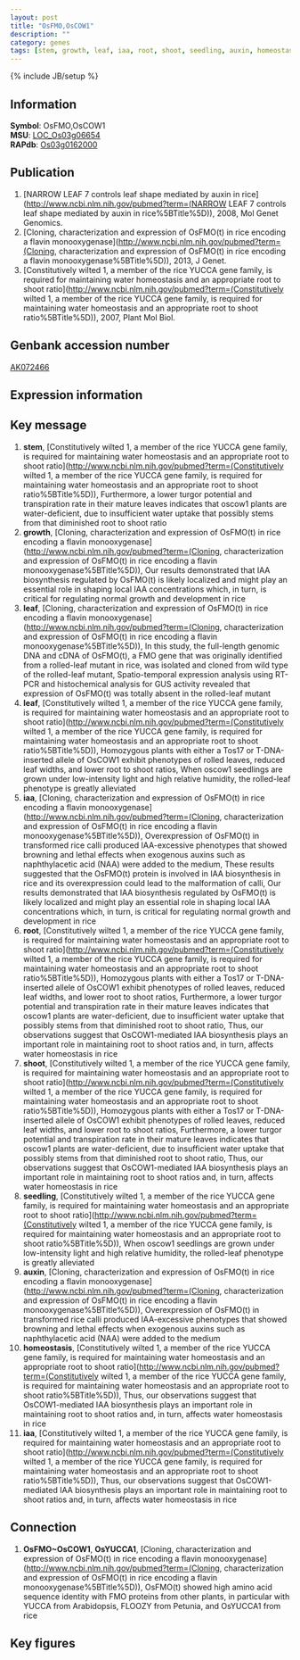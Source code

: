 ```yaml
---
layout: post
title: "OsFMO,OsCOW1"
description: ""
category: genes
tags: [stem, growth, leaf, iaa, root, shoot, seedling, auxin, homeostasis, Gene]
---
```

{% include JB/setup %}

## Information
__Symbol__: OsFMO,OsCOW1  
__MSU__: [LOC_Os03g06654](http://rice.plantbiology.msu.edu/cgi-bin/ORF_infopage.cgi?orf=LOC_Os03g06654)  
__RAPdb__: [Os03g0162000](http://rapdb.dna.affrc.go.jp/viewer/gbrowse_details/irgsp1?name=Os03g0162000)  

## Publication
1. [NARROW LEAF 7 controls leaf shape mediated by auxin in rice](http://www.ncbi.nlm.nih.gov/pubmed?term=(NARROW LEAF 7 controls leaf shape mediated by auxin in rice%5BTitle%5D)), 2008, Mol Genet Genomics.
2. [Cloning, characterization and expression of OsFMO(t) in rice encoding a flavin monooxygenase](http://www.ncbi.nlm.nih.gov/pubmed?term=(Cloning, characterization and expression of OsFMO(t) in rice encoding a flavin monooxygenase%5BTitle%5D)), 2013, J Genet.
3. [Constitutively wilted 1, a member of the rice YUCCA gene family, is required for maintaining water homeostasis and an appropriate root to shoot ratio](http://www.ncbi.nlm.nih.gov/pubmed?term=(Constitutively wilted 1, a member of the rice YUCCA gene family, is required for maintaining water homeostasis and an appropriate root to shoot ratio%5BTitle%5D)), 2007, Plant Mol Biol.

## Genbank accession number
[AK072466](http://www.ncbi.nlm.nih.gov/nuccore/AK072466)

## Expression information

## Key message
1. __stem__, [Constitutively wilted 1, a member of the rice YUCCA gene family, is required for maintaining water homeostasis and an appropriate root to shoot ratio](http://www.ncbi.nlm.nih.gov/pubmed?term=(Constitutively wilted 1, a member of the rice YUCCA gene family, is required for maintaining water homeostasis and an appropriate root to shoot ratio%5BTitle%5D)),  Furthermore, a lower turgor potential and transpiration rate in their mature leaves indicates that oscow1 plants are water-deficient, due to insufficient water uptake that possibly stems from that diminished root to shoot ratio
2. __growth__, [Cloning, characterization and expression of OsFMO(t) in rice encoding a flavin monooxygenase](http://www.ncbi.nlm.nih.gov/pubmed?term=(Cloning, characterization and expression of OsFMO(t) in rice encoding a flavin monooxygenase%5BTitle%5D)),  Our results demonstrated that IAA biosynthesis regulated by OsFMO(t) is likely localized and might play an essential role in shaping local IAA concentrations which, in turn, is critical for regulating normal growth and development in rice
3. __leaf__, [Cloning, characterization and expression of OsFMO(t) in rice encoding a flavin monooxygenase](http://www.ncbi.nlm.nih.gov/pubmed?term=(Cloning, characterization and expression of OsFMO(t) in rice encoding a flavin monooxygenase%5BTitle%5D)),  In this study, the full-length genomic DNA and cDNA of OsFMO(t), a FMO gene that was originally identified from a rolled-leaf mutant in rice, was isolated and cloned from wild type of the rolled-leaf mutant, Spatio-temporal expression analysis using RT-PCR and histochemical analysis for GUS activity revealed that expression of OsFMO(t) was totally absent in the rolled-leaf mutant
4. __leaf__, [Constitutively wilted 1, a member of the rice YUCCA gene family, is required for maintaining water homeostasis and an appropriate root to shoot ratio](http://www.ncbi.nlm.nih.gov/pubmed?term=(Constitutively wilted 1, a member of the rice YUCCA gene family, is required for maintaining water homeostasis and an appropriate root to shoot ratio%5BTitle%5D)),  Homozygous plants with either a Tos17 or T-DNA-inserted allele of OsCOW1 exhibit phenotypes of rolled leaves, reduced leaf widths, and lower root to shoot ratios, When oscow1 seedlings are grown under low-intensity light and high relative humidity, the rolled-leaf phenotype is greatly alleviated
5. __iaa__, [Cloning, characterization and expression of OsFMO(t) in rice encoding a flavin monooxygenase](http://www.ncbi.nlm.nih.gov/pubmed?term=(Cloning, characterization and expression of OsFMO(t) in rice encoding a flavin monooxygenase%5BTitle%5D)),  Overexpression of OsFMO(t) in transformed rice calli produced IAA-excessive phenotypes that showed browning and lethal effects when exogenous auxins such as naphthylacetic acid (NAA) were added to the medium, These results suggested that the OsFMO(t) protein is involved in IAA biosynthesis in rice and its overexpression could lead to the malformation of calli, Our results demonstrated that IAA biosynthesis regulated by OsFMO(t) is likely localized and might play an essential role in shaping local IAA concentrations which, in turn, is critical for regulating normal growth and development in rice
6. __root__, [Constitutively wilted 1, a member of the rice YUCCA gene family, is required for maintaining water homeostasis and an appropriate root to shoot ratio](http://www.ncbi.nlm.nih.gov/pubmed?term=(Constitutively wilted 1, a member of the rice YUCCA gene family, is required for maintaining water homeostasis and an appropriate root to shoot ratio%5BTitle%5D)),  Homozygous plants with either a Tos17 or T-DNA-inserted allele of OsCOW1 exhibit phenotypes of rolled leaves, reduced leaf widths, and lower root to shoot ratios, Furthermore, a lower turgor potential and transpiration rate in their mature leaves indicates that oscow1 plants are water-deficient, due to insufficient water uptake that possibly stems from that diminished root to shoot ratio, Thus, our observations suggest that OsCOW1-mediated IAA biosynthesis plays an important role in maintaining root to shoot ratios and, in turn, affects water homeostasis in rice
7. __shoot__, [Constitutively wilted 1, a member of the rice YUCCA gene family, is required for maintaining water homeostasis and an appropriate root to shoot ratio](http://www.ncbi.nlm.nih.gov/pubmed?term=(Constitutively wilted 1, a member of the rice YUCCA gene family, is required for maintaining water homeostasis and an appropriate root to shoot ratio%5BTitle%5D)),  Homozygous plants with either a Tos17 or T-DNA-inserted allele of OsCOW1 exhibit phenotypes of rolled leaves, reduced leaf widths, and lower root to shoot ratios, Furthermore, a lower turgor potential and transpiration rate in their mature leaves indicates that oscow1 plants are water-deficient, due to insufficient water uptake that possibly stems from that diminished root to shoot ratio, Thus, our observations suggest that OsCOW1-mediated IAA biosynthesis plays an important role in maintaining root to shoot ratios and, in turn, affects water homeostasis in rice
8. __seedling__, [Constitutively wilted 1, a member of the rice YUCCA gene family, is required for maintaining water homeostasis and an appropriate root to shoot ratio](http://www.ncbi.nlm.nih.gov/pubmed?term=(Constitutively wilted 1, a member of the rice YUCCA gene family, is required for maintaining water homeostasis and an appropriate root to shoot ratio%5BTitle%5D)),  When oscow1 seedlings are grown under low-intensity light and high relative humidity, the rolled-leaf phenotype is greatly alleviated
9. __auxin__, [Cloning, characterization and expression of OsFMO(t) in rice encoding a flavin monooxygenase](http://www.ncbi.nlm.nih.gov/pubmed?term=(Cloning, characterization and expression of OsFMO(t) in rice encoding a flavin monooxygenase%5BTitle%5D)),  Overexpression of OsFMO(t) in transformed rice calli produced IAA-excessive phenotypes that showed browning and lethal effects when exogenous auxins such as naphthylacetic acid (NAA) were added to the medium
10. __homeostasis__, [Constitutively wilted 1, a member of the rice YUCCA gene family, is required for maintaining water homeostasis and an appropriate root to shoot ratio](http://www.ncbi.nlm.nih.gov/pubmed?term=(Constitutively wilted 1, a member of the rice YUCCA gene family, is required for maintaining water homeostasis and an appropriate root to shoot ratio%5BTitle%5D)),  Thus, our observations suggest that OsCOW1-mediated IAA biosynthesis plays an important role in maintaining root to shoot ratios and, in turn, affects water homeostasis in rice
11. __iaa__, [Constitutively wilted 1, a member of the rice YUCCA gene family, is required for maintaining water homeostasis and an appropriate root to shoot ratio](http://www.ncbi.nlm.nih.gov/pubmed?term=(Constitutively wilted 1, a member of the rice YUCCA gene family, is required for maintaining water homeostasis and an appropriate root to shoot ratio%5BTitle%5D)),  Thus, our observations suggest that OsCOW1-mediated IAA biosynthesis plays an important role in maintaining root to shoot ratios and, in turn, affects water homeostasis in rice

## Connection
1. __OsFMO~OsCOW1__, __OsYUCCA1__, [Cloning, characterization and expression of OsFMO(t) in rice encoding a flavin monooxygenase](http://www.ncbi.nlm.nih.gov/pubmed?term=(Cloning, characterization and expression of OsFMO(t) in rice encoding a flavin monooxygenase%5BTitle%5D)),  OsFMO(t) showed high amino acid sequence identity with FMO proteins from other plants, in particular with YUCCA from Arabidopsis, FLOOZY from Petunia, and OsYUCCA1 from rice

## Key figures


